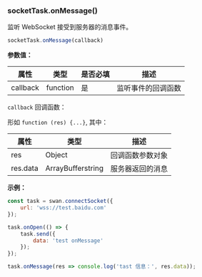 ### socketTask.onMessage()

监听 WebSocket 接受到服务器的消息事件。

```js
socketTask.onMessage(callback)
```

**参数值：**

|属性|类型|是否必填|描述|
|-|-|-|-|
|callback|function|是|监听事件的回调函数|

`callback` 回调函数：

形如 `function (res) {...}`, 其中：

|属性|类型|描述|
|-|-|-|
|res|Object|回调函数参数对象|
|res.data|ArrayBuffer<span class="vsplit"></span>string|服务器返回的消息|

**示例：**

```js
const task = swan.connectSocket({
    url: 'wss://test.baidu.com'
});

task.onOpen(() => {
    task.send({
        data: 'test onMessage'
    });
});

task.onMessage(res => console.log('tast 信息：', res.data));
```